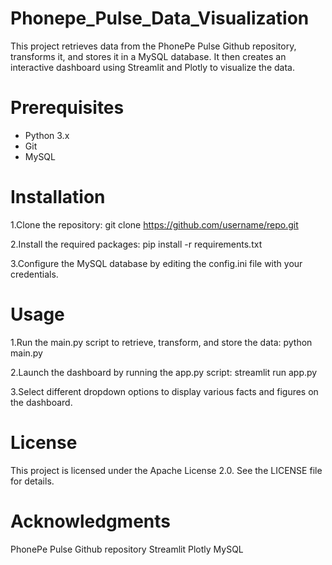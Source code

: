 # Phonepe_Pulse_Data_Visualization

  This project retrieves data from the PhonePe Pulse Github repository, transforms it, and stores it in a MySQL database. 
  It then creates an interactive dashboard using Streamlit and Plotly to visualize the data.

# Prerequisites

  * Python 3.x
  * Git
  * MySQL

# Installation

1.Clone the repository:
git clone https://github.com/username/repo.git

2.Install the required packages:
pip install -r requirements.txt

3.Configure the MySQL database by editing the config.ini file with your credentials.

# Usage

1.Run the main.py script to retrieve, transform, and store the data:
python main.py

2.Launch the dashboard by running the app.py script:
streamlit run app.py

3.Select different dropdown options to display various facts and figures on the dashboard.

# License
This project is licensed under the Apache License 2.0. See the LICENSE file for details.

# Acknowledgments
PhonePe Pulse Github repository Streamlit Plotly MySQL
